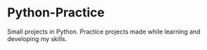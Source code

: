 Python-Practice
===============

Small projects in Python.
Practice projects made while learning and developing my skills.
